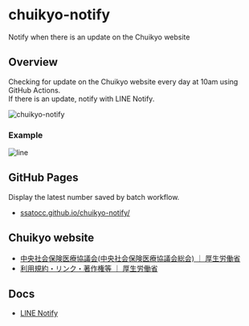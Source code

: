 # chuikyo-notify
Notify when there is an update on the Chuikyo website

## Overview

Checking for update on the Chuikyo website every day at 10am using GitHub Actions.<br>
If there is an update, notify with LINE Notify.

![chuikyo-notify](https://github.com/ssatocc/chuikyo-notify/assets/153752928/895f29b7-36da-4585-81d0-7d2d255934d1)

### Example

![line](https://github.com/ssatocc/chuikyo-notify/assets/153752928/ba2bf30b-2395-44cd-94ed-0f820213670b)

## GitHub Pages

Display the latest number saved by batch workflow.

- [ssatocc.github.io/chuikyo-notify/](https://ssatocc.github.io/chuikyo-notify/)

## Chuikyo website

- [中央社会保険医療協議会(中央社会保険医療協議会総会) ｜ 厚生労働省](https://www.mhlw.go.jp/stf/shingi/shingi-chuo_128154.html)
- [利用規約・リンク・著作権等 ｜ 厚生労働省](https://www.mhlw.go.jp/chosakuken/index.html)

## Docs

- [LINE Notify](https://notify-bot.line.me/ja/)
